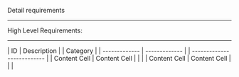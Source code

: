 Detail requirements
_ _ _ _ _ _ _ _ _ _ 
High Level Requirements:
_ _ _ _ _ _ _ _ _ _ 
| ID            | Description   | |  Category                  |
| ------------- | ------------- | | -------------------------- |
| Content Cell  | Content Cell  | |                            |
| Content Cell  | Content Cell  | |                            |



